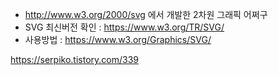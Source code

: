 - http://www.w3.org/2000/svg 에서 개발한 2차원 그래픽 어쩌구
- SVG 최신버전 확인 : https://www.w3.org/TR/SVG/
- 사용방법 : https://www.w3.org/Graphics/SVG/

https://serpiko.tistory.com/339